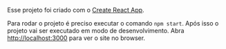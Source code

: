 Esse projeto foi criado com o [Create React App](https://github.com/facebook/create-react-app).

Para rodar o projeto é preciso executar o comando `npm start`.
Após isso o projeto vai ser executado em modo de desenvolvimento.
Abra [http://localhost:3000](http://localhost:3000) para ver o site no browser.



